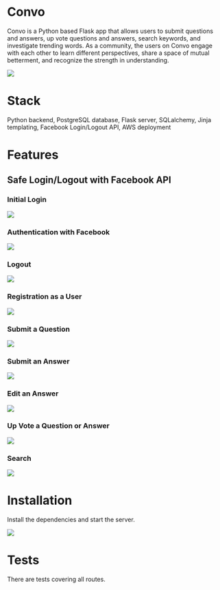 # Convo

Convo is a Python based Flask app that allows users to submit questions and answers, up vote questions and answers, search keywords, and investigate trending words. As a community, the users on Convo engage with each other to learn different perspectives, share a space of mutual betterment, and recognize the strength in understanding.

<img src="/static/Convo_home.png">


# Stack

Python backend, PostgreSQL database, Flask server, SQLalchemy, Jinja templating, Facebook Login/Logout API, AWS deployment

# Features

## Safe Login/Logout with Facebook API

### Initial Login

<img src="/static/Convo_login.png">


### Authentication with Facebook

<img src="/static/Convo_login_cont.png">


### Logout

<img src="/static/Convo_logout.png">


### Registration as a User

<img src="/static/Convo_register.png">


### Submit a Question

<img src="/static/Convo_questions.png">


### Submit an Answer

<img src="/static/Convo_submit_answ.png">


### Edit an Answer

<img src="/static/Convo_edit_answ2.png">


### Up Vote a Question or Answer

<img src="/static/Convo_vote_up.png">


### Search 

<img src="/static/Convo_search.png">


# Installation

Install the dependencies and start the server.

<img src="/static/Convo_install.png">

# Tests
There are tests covering all routes.

